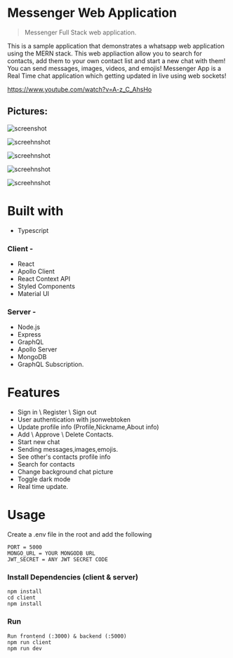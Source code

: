 # Messenger Web Application

> Messenger Full Stack web application.

This is a sample application that demonstrates a whatsapp web application using the MERN stack.
This web appliaction allow you to search for contacts, add them to your own contact list and start a new chat with them!
You can send messages, images, videos, and emojis!
Messenger App is a Real Time chat application which getting updated in live using web sockets!

https://www.youtube.com/watch?v=A-z_C_AhsHo

## Pictures:

![screenshot](https://github.com/amitshuu/messenger-app/blob/main/uploads/Main.png)

![screehnshot](https://github.com/amitshuu/messenger-app/blob/main/uploads/ContactInfoTab.png)

![screehnshot](https://github.com/amitshuu/messenger-app/blob/main/uploads/Profile.png)

![screehnshot](https://github.com/amitshuu/messenger-app/blob/main/uploads/Darkmode.png)

![screehnshot](https://github.com/amitshuu/messenger-app/blob/main/uploads/ContactRequest.png)

# Built with

- Typescript

### Client -

- React
- Apollo Client
- React Context API
- Styled Components
- Material UI

### Server -

- Node.js
- Express
- GraphQL
- Apollo Server
- MongoDB
- GraphQL Subscription.

# Features

- Sign in \ Register \ Sign out
- User authentication with jsonwebtoken
- Update profile info (Profile,Nickname,About info)
- Add \ Approve \ Delete Contacts.
- Start new chat
- Sending messages,images,emojis.
- See other's contacts profile info
- Search for contacts
- Change background chat picture
- Toggle dark mode
- Real time update.

# Usage

Create a .env file in the root and add the following

```
PORT = 5000
MONGO_URL = YOUR MONGODB URL
JWT_SECRET = ANY JWT SECRET CODE
```

### Install Dependencies (client & server)

```
npm install
cd client
npm install
```

### Run

```
Run frontend (:3000) & backend (:5000)
npm run client
npm run dev
```
